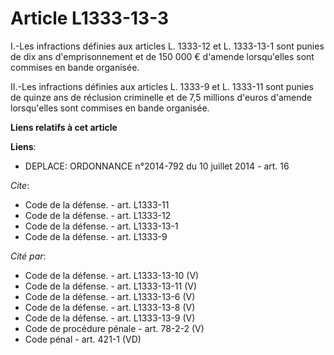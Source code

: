 # Article L1333-13-3

I.-Les infractions définies aux articles L. 1333-12 et L. 1333-13-1 sont punies de dix ans d'emprisonnement et de 150 000 €
d'amende lorsqu'elles sont commises en bande organisée. 

II.-Les infractions définies aux articles L. 1333-9 et L. 1333-11 sont punies de quinze ans de réclusion criminelle et de 7,5
millions d'euros d'amende lorsqu'elles sont commises en bande organisée.

**Liens relatifs à cet article**

**Liens**:

  - DEPLACE: ORDONNANCE n°2014-792 du 10 juillet 2014 - art. 16

_Cite_:

  - Code de la défense. - art. L1333-11
  - Code de la défense. - art. L1333-12
  - Code de la défense. - art. L1333-13-1
  - Code de la défense. - art. L1333-9

_Cité par_:

  - Code de la défense. - art. L1333-13-10 (V)
  - Code de la défense. - art. L1333-13-11 (V)
  - Code de la défense. - art. L1333-13-6 (V)
  - Code de la défense. - art. L1333-13-8 (V)
  - Code de la défense. - art. L1333-13-9 (V)
  - Code de procédure pénale - art. 78-2-2 (V)
  - Code pénal - art. 421-1 (VD)
